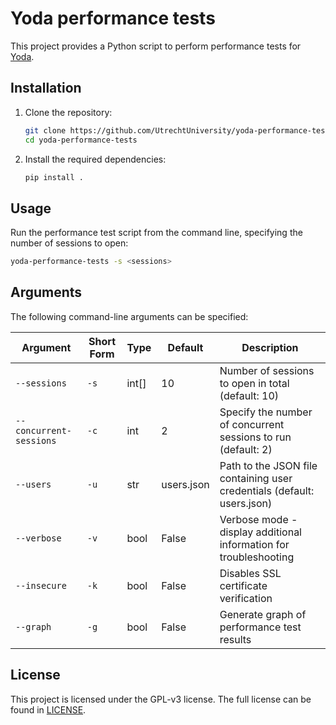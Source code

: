 # Yoda performance tests

This project provides a Python script to perform performance tests for [Yoda](https://github.com/UtrechtUniversity/yoda).

## Installation

1. Clone the repository:

   ```bash
   git clone https://github.com/UtrechtUniversity/yoda-performance-tests.git
   cd yoda-performance-tests
   ```

2. Install the required dependencies:

   ```bash
   pip install .
   ```

## Usage

Run the performance test script from the command line, specifying the number of sessions to open:

```bash
yoda-performance-tests -s <sessions>
```

## Arguments

The following command-line arguments can be specified:

| Argument                | Short Form | Type   | Default    | Description                                                             |
|-------------------------|------------|--------|------------|-------------------------------------------------------------------------|
| `--sessions`            | `-s`       | int[]  | 10         | Number of sessions to open in total (default: 10)                       |
| `--concurrent-sessions` | `-c`       | int    | 2          | Specify the number of concurrent sessions to run (default: 2)           |
| `--users`               | `-u`       | str    | users.json | Path to the JSON file containing user credentials (default: users.json) |
| `--verbose`             | `-v`       | bool   | False      | Verbose mode - display additional information for troubleshooting       |
| `--insecure`            | `-k`       | bool   | False      | Disables SSL certificate verification                                   |
| `--graph`               | `-g`       | bool   | False      | Generate graph of performance test results                              |

## License
This project is licensed under the GPL-v3 license.
The full license can be found in [LICENSE](LICENSE).
